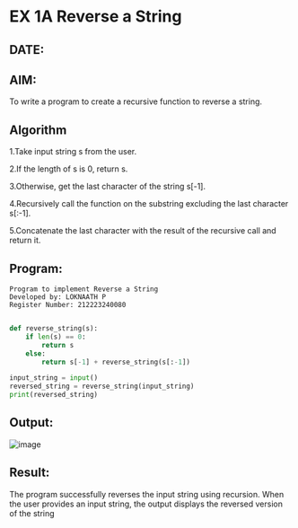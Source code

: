 # EX 1A Reverse a String
## DATE:
## AIM:
To write a program to create a recursive function to reverse a string.

## Algorithm
1.Take input string s from the user.

2.If the length of s is 0, return s.

3.Otherwise, get the last character of the string s[-1].

4.Recursively call the function on the substring excluding the last character s[:-1].

5.Concatenate the last character with the result of the recursive call and return it.

## Program:
```
Program to implement Reverse a String
Developed by: LOKNAATH P
Register Number: 212223240080
```
```python

def reverse_string(s):
    if len(s) == 0:  
        return s
    else:
        return s[-1] + reverse_string(s[:-1]) 

input_string = input()
reversed_string = reverse_string(input_string)
print(reversed_string)
```

## Output:
![image](https://github.com/user-attachments/assets/05c7cd04-9766-4b86-9c3f-a12b95331e48)


## Result:
The program successfully reverses the input string using recursion. When the user provides an input string, the output displays the reversed version of the string
